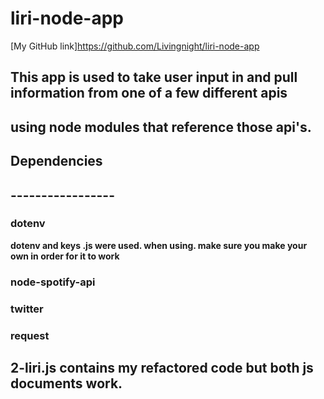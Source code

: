 # liri-node-app

[My GitHub link]https://github.com/Livingnight/liri-node-app

## This app is used to take user input in and pull information from one of a few different apis
## using node modules that reference those api's.



## Dependencies
## -----------------
### dotenv
**dotenv and keys .js were used. when using. make sure you make your own in order for it to work**
### node-spotify-api
### twitter
### request

## 2-liri.js contains my refactored code but both js documents work.